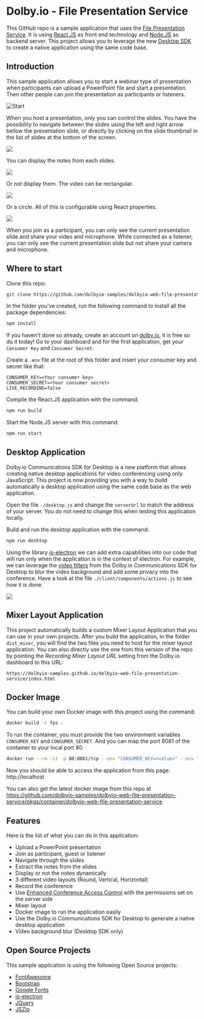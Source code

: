 # Dolby.io - File Presentation Service

This GitHub repo is a sample application that uses the [File Presentation Service](https://docs.dolby.io/interactivity/docs/js-client-sdk-filepresentationservice). It is using [React.JS](https://reactjs.org) as front end technology and [Node.JS](https://nodejs.org) as backend server. This project allows you to leverage the new [Desktop SDK](https://docs.dolby.io/communications-apis/docs/desktop-sdk) to create a native application using the same code base.

## Introduction

This sample application allows you to start a webinar type of presentation when participants can upload a PowerPoint file and start a presentation. Then other people can join the presentation as participants or listeners.

![Start](wiki/start.png)

When you host a presentation, only you can control the slides. You have the possibility to navigate between the slides using the left and right arrow bellow the presentation slide, or directly by clicking on the slide thumbnail in the list of slides at the bottom of the screen.

![](wiki/rectangular-with-notes.png)

You can display the notes from each slides.

![](wiki/rectangular-without-notes.png)

Or not display them. The video can be rectangular.

![](wiki/round-with-notes.png)

Or a circle. All of this is configurable using React properties.

![](wiki/participant.png)

When you join as a participant, you can only see the current presentation slide and share your video and microphone. While connected as a listener, you can only see the current presentation slide but not share your camera and microphone.

## Where to start

Clone this repo:

```bash
git clone https://github.com/dolbyio-samples/dolbyio-web-file-presentation-service
```

In the folder you've created, run the following command to install all the package dependencies:

```bash
npm install
```

If you haven't done so already, create an account on [dolby.io](https://dolby.io/signup), it is free so do it today! Go to your dashboard and for the first application, get your `Consumer Key` and `Consumer Secret`.

Create a `.env` file at the root of this folder and insert your consumer key and secret like that:

```
CONSUMER_KEY=<Your consumer key>
CONSUMER_SECRET=<Your consumer secret>
LIVE_RECORDING=false
```

Compile the React.JS application with the command:

```bash
npm run build
```

Start the Node.JS server with this command:

```bash
npm run start
```

## Desktop Application

Dolby.io Communications SDK for Desktop is a new platform that allows creating native desktop applications for video conferencing using only JavaScript. This project is now providing you with a way to build automatically a desktop application using the same code base as the web application.

Open the file `./desktop.js` and change the `serverUrl` to match the address of your server. You do not need to change this when testing this application locally.

Build and run the desktop application with the command:

```bash
npm run desktop
```

Using the library [is-electron](https://www.npmjs.com/package/is-electron) we can add extra capabilities into our code that will run only when the application is in the context of electron. For example, we can leverage the [video filters](https://docs.dolby.io/communications-apis/docs/desktop-sdk#video-filters) from the Dolby.io Communications SDK for Desktop to blur the video background and add some privacy into the conference. Have a look at the file `./client/components/actions.js` to see how it is done.

![](wiki/background-blur.png)

## Mixer Layout Application

This project automatically builds a custom Mixer Layout Application that you can use in your own projects. After you build the application, in the folder `dist_mixer`, you will find the two files you need to host for the mixer layout application. You can also directly use the one from this version of the repo by pointing the _Recording Mixer Layout URL_ setting from the Dolby.io dashboard to this URL:

```
https://dolbyio-samples.github.io/dolbyio-web-file-presentation-service/index.html
```

## Docker Image

You can build your own Docker image with this project using the command:

```bash
docker build -t fps .
```

To run the container, you must provide the two environment variables `CONSUMER_KEY` and `CONSUMER_SECRET`. And you can map the port 8081 of the container to your local port 80.
```bash
docker run --rm -it -p 80:8081/tcp --env "CONSUMER_KEY=<value>" --env "CONSUMER_SECRET=<value>" fps:latest
```

Now you should be able to access the application from this page: http://localhost

You can also get the latest docker image from this repo at https://github.com/dolbyio-samples/dolbyio-web-file-presentation-service/pkgs/container/dolbyio-web-file-presentation-service

## Features

Here is the list of what you can do in this application:

-   Upload a PowerPoint presentation
-   Join as participant, guest or listener
-   Navigate through the slides
-   Extract the notes from the slides
-   Display or not the notes dynamically
-   3 different video layouts (Round, Vertical, Horizontal)
-   Record the conference
-   Use [Enhanced Conference Access Control](https://docs.dolby.io/interactivity/docs/guides-enhanced-conference-access-control) with the permissions set on the server side
-   Mixer layout
-   Docker image to run the application easily
-   Use the Dolby.io Communications SDK for Desktop to generate a native desktop application
-   Video background blur (Desktop SDK only)

## Open Source Projects

This sample application is using the following Open Source projects:

-   [FontAwesome](https://fontawesome.com)
-   [Bootstrap](https://getbootstrap.com)
-   [Google Fonts](https://fonts.google.com)
-   [is-electron](https://www.npmjs.com/package/is-electron)
-   [JQuery](https://jquery.com)
-   [JSZip](https://stuk.github.io/jszip/)
